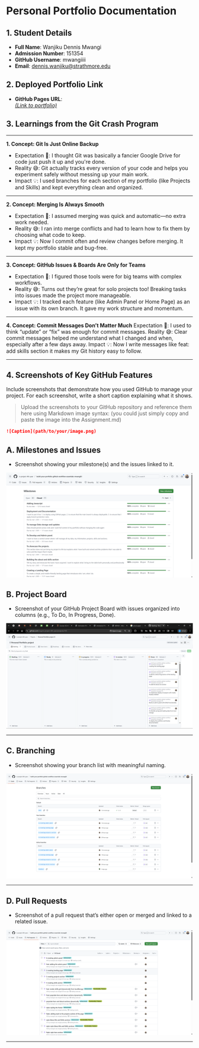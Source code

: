 # Personal Portfolio Documentation

## 1. Student Details

- **Full Name**: Wanjiku Dennis Mwangi
- **Admission Number**: 151354
- **GitHub Username**: mwangiiii
- **Email**: dennis.wanjiku@strathmore.edu

## 2. Deployed Portfolio Link

- **GitHub Pages URL**:  
 [ _(Link to portfolio)_](https://is-project-4th-year.github.io/build-your-portfolio-github-workflow-essentials-mwangiiii/)

## 3. Learnings from the Git Crash Program

--- 

**1. Concept: Git Is Just Online Backup**
-    Expectation 👀: I thought Git was basically a fancier Google Drive for code just push it up and you're done.
-    Reality 😅: Git actually tracks every version of your code and helps you experiment safely without messing up your main work.
-    Impact 💡: I used branches for each section of my portfolio (like Projects and Skills) and kept everything clean and organized.

---

**2. Concept: Merging Is Always Smooth**
-    Expectation 👀: I assumed merging was quick and automatic—no extra work needed.
-    Reality 😅: I ran into merge conflicts and had to learn how to fix them by choosing what code to keep.
-    Impact 💡: Now I commit often and review changes before merging. It kept my portfolio stable and bug-free.

---

**3. Concept: GitHub Issues & Boards Are Only for Teams**
-    Expectation 👀: I figured those tools were for big teams with complex workflows.
-    Reality 😅: Turns out they’re great for solo projects too! Breaking tasks into issues made the project more manageable.
-    Impact 💡: I tracked each feature (like Admin Panel or Home Page) as an issue with its own branch. It gave my work structure and momentum.

---

**4. Concept: Commit Messages Don’t Matter Much**
Expectation 👀: I used to think “update” or “fix” was enough for commit messages.
Reality 😅: Clear commit messages helped me understand what I changed and when, especially after a few days away.
Impact 💡: Now I write messages like feat: add skills section it makes my Git history easy to follow.

--- 

## 4. Screenshots of Key GitHub Features

Include screenshots that demonstrate how you used GitHub to manage your project. For each screenshot, write a short caption explaining what it shows.

> Upload the screenshots to your GitHub repository and reference them here using Markdown image syntax:
> (you could just simply copy and paste the image into the Assignment.md)

```markdown
![Caption](path/to/your/image.png)
```



## A. Milestones and Issues

- Screenshot showing your milestone(s) and the issues linked to it.

![Milestones Overview](images/all_milestones.png)


## B. Project Board

- Screenshot of your GitHub Project Board with issues organized into columns (e.g., To Do, In Progress, Done).

![Project Board Overview](images/projects.png)

---

## C. Branching

- Screenshot showing your branch list with meaningful naming.

![Branch List](images/branching.png)

---

## D. Pull Requests

- Screenshot of a pull request that’s either open or merged and linked to a related issue.

![Pull Request Example](images/pull_request.png)

---
